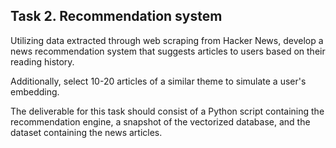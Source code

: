 ﻿
## Task 2. Recommendation system

Utilizing data extracted through web scraping from Hacker News, develop a news recommendation system that suggests articles to users based on their reading history.  

Additionally, select 10-20 articles of a similar theme to simulate a user's embedding.  

The deliverable for this task should consist of a Python script containing the recommendation engine, a snapshot of the vectorized database, and the dataset containing the news articles.
